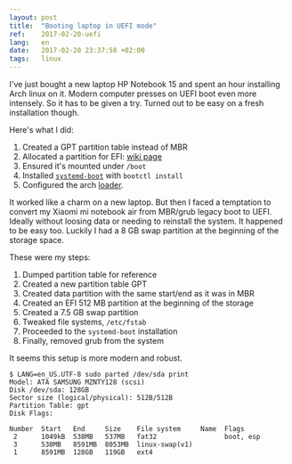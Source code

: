 ```yaml
---
layout: post
title:  "Booting laptop in UEFI mode"
ref:    2017-02-20-uefi
lang:   en
date:   2017-02-20 23:37:50 +02:00
tags:   linux
---
```


I've just bought a new laptop HP Notebook 15 and spent an hour installing Arch
linux on it. Modern computer presses on UEFI boot even more intensely. So it has
to be given a try. Turned out to be easy on a fresh installation though.

Here's what I did:

1. Created a GPT partition table instead of MBR
2. Allocated a partition for EFI: [wiki page](https://wiki.archlinux.org/index.php/EFI_System_Partition)
3. Ensured it's mounted under `/boot`
4. Installed [`systemd-boot`](https://wiki.archlinux.org/index.php/systemd-boot) with `bootctl install`
5. Configured the arch [loader](https://wiki.archlinux.org/index.php/Systemd-boot#Standard_root_installations).

It worked like a charm on a new laptop. But then I faced a temptation to convert
my Xiaomi mi notebook air from MBR/grub legacy boot to UEFI. Ideally without
loosing data or needing to reinstall the system. It happened to be easy too.
Luckily I had a 8 GB swap partition at the beginning of the storage space.

These were my steps:

1. Dumped partition table for reference
2. Created a new partition table GPT
3. Created data partition with the same start/end as it was in MBR
4. Created an EFI 512 MB partition at the beginning of the storage
5. Created a 7.5 GB swap partition
6. Tweaked file systems, `/etc/fstab`
7. Proceeded to the `systemd-boot` installation
8. Finally, removed grub from the system

It seems this setup is more modern and robust.

```
$ LANG=en_US.UTF-8 sudo parted /dev/sda print
Model: ATA SAMSUNG MZNTY128 (scsi)
Disk /dev/sda: 128GB
Sector size (logical/physical): 512B/512B
Partition Table: gpt
Disk Flags:

Number  Start   End     Size    File system     Name  Flags
 2      1049kB  538MB   537MB   fat32                 boot, esp
 3      538MB   8591MB  8053MB  linux-swap(v1)
 1      8591MB  128GB   119GB   ext4
```
